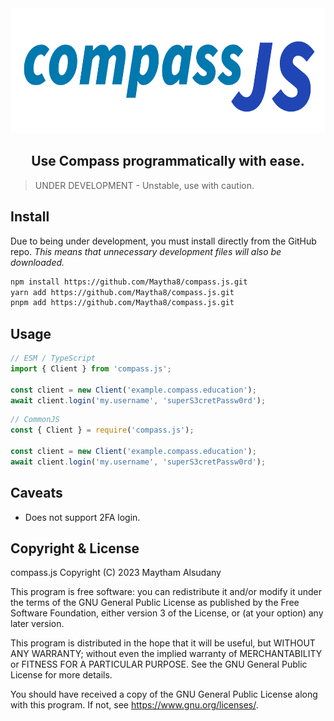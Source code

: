 <div align="center">
    <img alt="compass.js" src="./compassjs.png" height="200"><br>
    <h2>Use Compass programmatically with ease.</h2>
</div>

> UNDER DEVELOPMENT - Unstable, use with caution.

## Install

Due to being under development, you must install directly from the GitHub repo.
_This means that unnecessary development files will also be downloaded._

```sh
npm install https://github.com/Maytha8/compass.js.git
yarn add https://github.com/Maytha8/compass.js.git
pnpm add https://github.com/Maytha8/compass.js.git
```

## Usage

```js
// ESM / TypeScript
import { Client } from 'compass.js';

const client = new Client('example.compass.education');
await client.login('my.username', 'superS3cretPassw0rd');
```

```js
// CommonJS
const { Client } = require('compass.js');

const client = new Client('example.compass.education');
await client.login('my.username', 'superS3cretPassw0rd');
```

## Caveats

- Does not support 2FA login.

## Copyright & License

compass.js
Copyright (C) 2023 Maytham Alsudany

This program is free software: you can redistribute it and/or modify
it under the terms of the GNU General Public License as published by
the Free Software Foundation, either version 3 of the License, or
(at your option) any later version.

This program is distributed in the hope that it will be useful,
but WITHOUT ANY WARRANTY; without even the implied warranty of
MERCHANTABILITY or FITNESS FOR A PARTICULAR PURPOSE. See the
GNU General Public License for more details.

You should have received a copy of the GNU General Public License
along with this program. If not, see <https://www.gnu.org/licenses/>.
